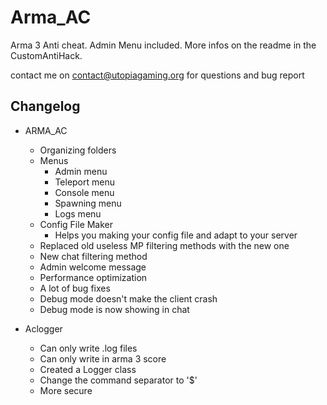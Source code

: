 # Arma_AC

Arma 3 Anti cheat.
Admin Menu included. 
More infos on the readme in the CustomAntiHack.

contact me on contact@utopiagaming.org for questions and bug report

## Changelog

- ARMA_AC
  - Organizing folders
  - Menus
    - Admin menu 
    - Teleport menu
    - Console menu
    - Spawning menu
    - Logs menu
  - Config File Maker 
    * Helps you making your config file and adapt to your server
  - Replaced old useless MP filtering methods with the new one
  - New chat filtering method
  - Admin welcome message
  - Performance optimization
  - A lot of bug fixes
  - Debug mode doesn't make the client crash
  - Debug mode is now showing in chat

- Aclogger
  - Can only write .log files
  - Can only write in arma 3 score
  - Created a Logger class
  - Change the command separator to '$'
  - More secure


